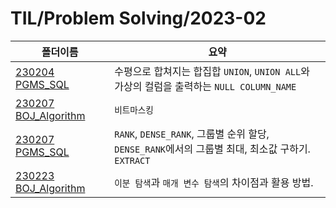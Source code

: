 # TIL/Problem Solving/2023-02

| 폴더이름                                                                                                          | 요약                                                                              |
| ------------------------------------------------------------------------------------------------------------- | ------------------------------------------------------------------------------- |
| [230204 PGMS_SQL](https://github.com/seho27060/TIL/tree/master/Problem-Sovling/2023-02/230204_SQL)            | 수평으로 합쳐지는 합집합 `UNION`, `UNION ALL`와 가상의 컬럼을 출력하는 `NULL COLUMN_NAME`             |
| [230207 BOJ_Algorithm](https://github.com/seho27060/TIL/tree/master/Problem-Sovling/2023-02/230207_Algorithm) | `비트마스킹`                                                                         |
| [230207 PGMS_SQL](https://github.com/seho27060/TIL/tree/master/Problem-Sovling/2023-02/230207_SQL)            | `RANK`, `DENSE_RANK`, 그룹별 순위 할당, `DENSE_RANK`에서의 그룹별 최대, 최소값 구하기.<br/>`EXTRACT` |
| [230223 BOJ_Algorithm](https://github.com/seho27060/TIL/tree/master/Problem-Sovling/2023-02/230223_Algorithm) | `이분 탐색`과 `매개 변수 탐색`의 차이점과 활용 방법.                                                |
